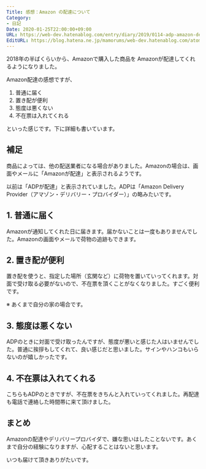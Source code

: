 ```yaml
---
Title: 感想：Amazon の配達について
Category:
- 日記
Date: 2020-01-25T22:00:00+09:00
URL: https://web-dev.hatenablog.com/entry/diary/2019/0114-adp-amazon-delivery-provider
EditURL: https://blog.hatena.ne.jp/mamorums/web-dev.hatenablog.com/atom/entry/10257846132686186236
---
```


2018年の半ばくらいから、Amazonで購入した商品を Amazonが配達してくれるようになりました。

Amazon配達の感想ですが、

1. 普通に届く
2. 置き配が便利
3. 態度は悪くない
4. 不在票は入れてくれる

といった感じです。下に詳細も書いています。


## 補足
商品によっては、他の配送業者になる場合がありました。Amazonの場合は、画面やメールに「Amazonが配達」と表示されるようです。

以前は「ADPが配達」と表示されていました。ADPは「Amazon Delivery Provider（アマゾン・デリバリー・プロバイダー）」の略みたいです。


## 1. 普通に届く
Amazonが通知してくれた日に届きます。届かないことは一度もありませんでした。Amazonの画面やメールで荷物の追跡もできます。


## 2. 置き配が便利
置き配を使うと、指定した場所（玄関など）に荷物を置いていってくれます。対面で受け取る必要がないので、不在票を頂くことがなくなりました。すごく便利です。

※ あくまで自分の家の場合です。


## 3. 態度は悪くない
ADPのときに対面で受け取ったんですが、態度が悪いと感じた人はいませんでした。普通に挨拶もしてくれて、良い感じだと思いました。サインやハンコもいらないのが嬉しかったです。


## 4. 不在票は入れてくれる
こちらもADPのときですが、不在票をきちんと入れていってくれました。再配達も電話で連絡した時間帯に来て頂けました。


## まとめ
Amazonの配達やデリバリープロバイダで、嫌な思いはしたことないです。あくまで自分の経験になりますが、心配することはないと思います。

いつも届けて頂きありがたいです。
